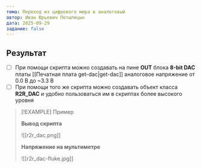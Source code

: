 ```yaml
---
тема: Переход из цифрового мира в аналоговый
автор: Иван Юрьевич Потылицын
дата: 2025-09-29
задание: false
---
```


## Результат

- [ ] При помощи скрипта можно создавать на пине **OUT** блока **8-bit DAC** платы [[Печатная плата get-dac|get-dac]] аналоговое напряжение от 0.0 В до ~3.3 В
- [ ] При помощи того же скрипта можно создавать объект класса **R2R_DAC** и удобно пользоваться им в скриптах более высокого уровня

> [!EXAMPLE] Пример
> 
> **Вывод скрипта**
> 
> ![[r2r_dac.png]]
> 
> **Напряжение на мультиметре**
> 
> ![[r2r_dac-fluke.jpg]]
